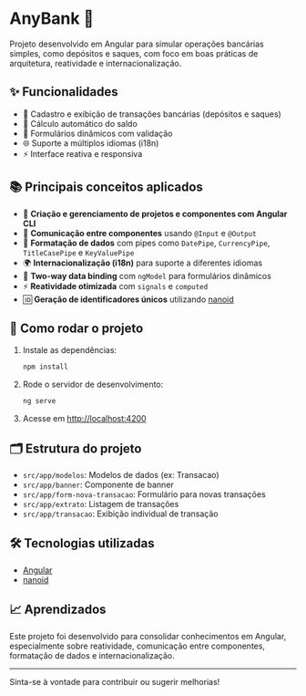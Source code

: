 # AnyBank 🏦

Projeto desenvolvido em Angular para simular operações bancárias simples, como depósitos e saques, com foco em boas práticas de arquitetura, reatividade e internacionalização.

## ✨ Funcionalidades

- 💸 Cadastro e exibição de transações bancárias (depósitos e saques)
- 🧮 Cálculo automático do saldo
- 📝 Formulários dinâmicos com validação
- 🌐 Suporte a múltiplos idiomas (i18n)
- ⚡ Interface reativa e responsiva

## 📚 Principais conceitos aplicados

- 🚀 **Criação e gerenciamento de projetos e componentes com Angular CLI**
- 🔗 **Comunicação entre componentes** usando `@Input` e `@Output`
- 🎨 **Formatação de dados** com pipes como `DatePipe`, `CurrencyPipe`, `TitleCasePipe` e `KeyValuePipe`
- 🌍 **Internacionalização (i18n)** para suporte a diferentes idiomas
- 🔄 **Two-way data binding** com `ngModel` para formulários dinâmicos
- ⚡ **Reatividade otimizada** com `signals` e `computed`
- 🆔 **Geração de identificadores únicos** utilizando [nanoid](https://github.com/ai/nanoid)

## 🚀 Como rodar o projeto

1. Instale as dependências:

   ```bash
   npm install
   ```

2. Rode o servidor de desenvolvimento:

   ```bash
   ng serve
   ```

3. Acesse em [http://localhost:4200](http://localhost:4200)

## 🗂️ Estrutura do projeto

- `src/app/modelos`: Modelos de dados (ex: Transacao)
- `src/app/banner`: Componente de banner
- `src/app/form-nova-transacao`: Formulário para novas transações
- `src/app/extrato`: Listagem de transações
- `src/app/transacao`: Exibição individual de transação

## 🛠️ Tecnologias utilizadas

- [Angular](https://angular.io/)
- [nanoid](https://github.com/ai/nanoid)

## 📈 Aprendizados

Este projeto foi desenvolvido para consolidar conhecimentos em Angular, especialmente sobre reatividade, comunicação entre componentes, formatação de dados e internacionalização.

---

Sinta-se à vontade para contribuir ou sugerir melhorias!
